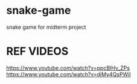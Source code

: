 # snake-game
 snake game for midterm project 



# REF VIDEOS
https://www.youtube.com/watch?v=ppcBIHv_ZPs
https://www.youtube.com/watch?v=djMy4QsPWiI